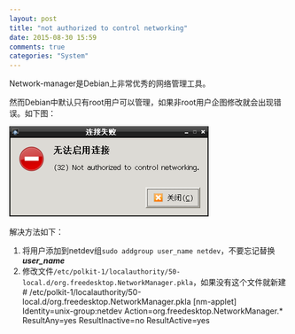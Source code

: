 ```yaml
---
layout: post
title: "not authorized to control networking"
date: 2015-08-30 15:59
comments: true
categories: "System"
---
```

Network-manager是Debian上非常优秀的网络管理工具。

然而Debian中默认只有root用户可以管理，如果非root用户企图修改就会出现错误。如下图：

![error.png](/images/error.png)

解决方法如下：

1. 将用户添加到netdev组`sudo addgroup user_name netdev`，不要忘记替换***user_name***
2. 修改文件`/etc/polkit-1/localauthority/50-local.d/org.freedesktop.NetworkManager.pkla`，如果没有这个文件就新建
        # /etc/polkit-1/localauthority/50-local.d/org.freedesktop.NetworkManager.pkla
        [nm-applet]
        Identity=unix-group:netdev
        Action=org.freedesktop.NetworkManager.*
        ResultAny=yes
        ResultInactive=no
        ResultActive=yes
